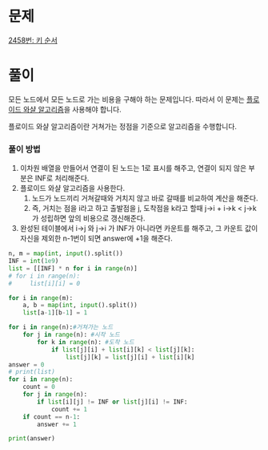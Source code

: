 # 문제

[2458번: 키 순서](https://www.acmicpc.net/problem/2458)

# 풀이

모든 노드에서 모든 노드로 가는 비용을 구해야 하는 문제입니다. 따라서 이 문제는 [플로이드 와샬 알고리즘](https://www.notion.so/6ff0081f881e4feaadc0310f3a4568bd)을 사용해야 합니다.

플로이드 와샬 알고리즘이란 거쳐가는 정점을 기준으로 알고리즘을 수행합니다.

### 풀이 방법

1. 이차원 배열을 만들어서 연결이 된 노드는 1로 표시를 해주고, 연결이 되지 않은 부분은 INF로 처리해준다.
2. 플로이드 와샬 알고리즘을 사용한다.
    1. 노드가 노드끼리 거쳐갈때와 거치지 않고 바로 갈때를 비교하여 계산을 해준다. 
    2. 즉, 거치는 점을 i라고 하고 출발점을 j, 도착점을 k라고 할때 j→i + i→k < j→k 가 성립하면 앞의 비용으로 갱신해준다.
3. 완성된 테이블에서 i→j 와 j→i 가 INF가 아니라면 카운트를 해주고, 그 카운트 값이 자신을 제외한 n-1번이 되면 answer에 +1을 해준다.

```python
n, m = map(int, input().split())
INF = int(1e9)
list = [[INF] * n for i in range(n)]
# for i in range(n):
#     list[i][i] = 0

for i in range(m):
    a, b = map(int, input().split())
    list[a-1][b-1] = 1

for i in range(n):#거쳐가는 노드
    for j in range(n): #시작 노드
        for k in range(n): #도착 노드
            if list[j][i] + list[i][k] < list[j][k]:
                list[j][k] = list[j][i] + list[i][k]
answer = 0
# print(list)
for i in range(n):
    count = 0
    for j in range(n):
        if list[i][j] != INF or list[j][i] != INF:
            count += 1
    if count == n-1:
        answer += 1

print(answer)
```
